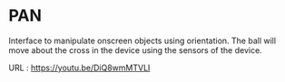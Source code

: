 # PAN
Interface to manipulate onscreen objects using orientation. 
The ball will move about the cross in the device using the sensors of the device.

URL : https://youtu.be/DiQ8wmMTVLI
